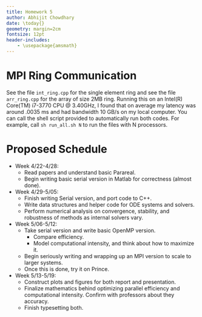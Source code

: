 ```yaml
---
title: Homework 5
author: Abhijit Chowdhary
date: \today{}
geometry: margin=2cm
fontsize: 12pt
header-includes:
    - \usepackage{amsmath}
---
```


# MPI Ring Communication

See the file `int_ring.cpp` for the single element ring and see the file
`arr_ring.cpp` for the array of size 2MB ring. Running this on an Intel(R)
Core(TM) i7-3770 CPU @ 3.40GHz, I found that on average my latency was around
.0035 ms and had bandwidth 10 GB/s on my local computer. You can call the shell
script provided to automatically run both codes. For example, call `sh
run_all.sh N` to run the files with N processors.

# Proposed Schedule

* Week 4/22-4/28: 
    - Read papers and understand basic Parareal.
    - Begin writing basic serial version in Matlab for correctness (almost
        done).
* Week 4/29-5/05:
    - Finish writing Serial version, and port code to C++.
    - Write data structures and helper code for ODE systems and solvers.
    - Perform numerical analysis on convergence, stability, and robustness of
        methods as internal solvers vary.
* Week 5/06-5/12:
    - Take serial version and write basic OpenMP version.
        - Compare efficiency.
        - Model computational intensity, and think about how to maximize it.
    - Begin seriously writing and wrapping up an MPI version to scale to larger
        systems.
    - Once this is done, try it on Prince.
* Week 5/13-5/19:
    - Construct plots and figures for both report and presentation.
    - Finalize mathematics behind optimizing parallel efficiency and
        computational intensity. Confirm with professors about they accuracy.
    - Finish typesetting both.
